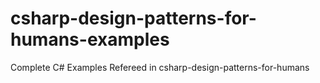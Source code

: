 # csharp-design-patterns-for-humans-examples
Complete C# Examples Refereed in csharp-design-patterns-for-humans
